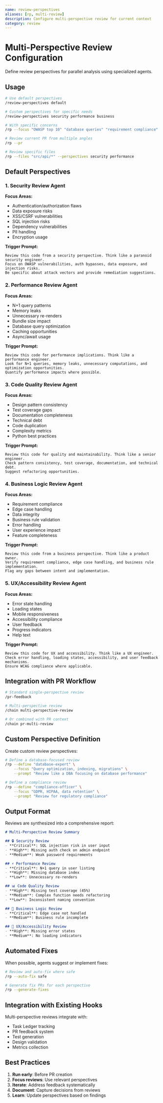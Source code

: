 ```yaml
---
name: review-perspectives
aliases: [rp, multi-review]
description: Configure multi-perspective review for current context
category: review
---
```


# Multi-Perspective Review Configuration

Define review perspectives for parallel analysis using specialized agents.

## Usage

```bash
# Use default perspectives
/review-perspectives default

# Custom perspectives for specific needs
/review-perspectives security performance business

# With specific concerns
/rp --focus "OWASP top 10" "database queries" "requirement compliance"

# Review current PR from multiple angles
/rp --pr

# Review specific files
/rp --files "src/api/*" --perspectives security performance
```

## Default Perspectives

### 1. Security Review Agent
**Focus Areas:**
- Authentication/authorization flaws
- Data exposure risks  
- XSS/CSRF vulnerabilities
- SQL injection risks
- Dependency vulnerabilities
- PII handling
- Encryption usage

**Trigger Prompt:**
```
Review this code from a security perspective. Think like a paranoid security engineer.
Focus on OWASP vulnerabilities, auth bypasses, data exposure, and injection risks.
Be specific about attack vectors and provide remediation suggestions.
```

### 2. Performance Review Agent
**Focus Areas:**
- N+1 query patterns
- Memory leaks
- Unnecessary re-renders
- Bundle size impact
- Database query optimization
- Caching opportunities
- Async/await usage

**Trigger Prompt:**
```
Review this code for performance implications. Think like a performance engineer.
Look for N+1 queries, memory leaks, unnecessary computations, and optimization opportunities.
Quantify performance impacts where possible.
```

### 3. Code Quality Review Agent
**Focus Areas:**
- Design pattern consistency
- Test coverage gaps
- Documentation completeness
- Technical debt
- Code duplication
- Complexity metrics
- Python best practices

**Trigger Prompt:**
```
Review this code for quality and maintainability. Think like a senior engineer.
Check pattern consistency, test coverage, documentation, and technical debt.
Suggest refactoring opportunities.
```

### 4. Business Logic Review Agent
**Focus Areas:**
- Requirement compliance
- Edge case handling
- Data integrity
- Business rule validation
- Error handling
- User experience impact
- Feature completeness

**Trigger Prompt:**
```
Review this code from a business perspective. Think like a product owner.
Verify requirement compliance, edge case handling, and business rule implementation.
Flag any gaps between intent and implementation.
```

### 5. UX/Accessibility Review Agent
**Focus Areas:**
- Error state handling
- Loading states
- Mobile responsiveness
- Accessibility compliance
- User feedback
- Progress indicators
- Help text

**Trigger Prompt:**
```
Review this code for UX and accessibility. Think like a UX engineer.
Check error handling, loading states, accessibility, and user feedback mechanisms.
Ensure WCAG compliance where applicable.
```

## Integration with PR Workflow

```bash
# Standard single-perspective review
/pr-feedback

# Multi-perspective review
/chain multi-perspective-review

# Or combined with PR context
/chain pr-multi-review
```

## Custom Perspective Definition

Create custom review perspectives:

```bash
# Define a database-focused review
/rp --define "database-expert" \
    --focus "Query optimization, indexing, migrations" \
    --prompt "Review like a DBA focusing on database performance"

# Define a compliance review
/rp --define "compliance-officer" \
    --focus "GDPR, HIPAA, data retention" \
    --prompt "Review for regulatory compliance"
```

## Output Format

Reviews are synthesized into a comprehensive report:

```markdown
# Multi-Perspective Review Summary

## 🔒 Security Review
- **Critical**: SQL injection risk in user input
- **High**: Missing auth check on admin endpoint
- **Medium**: Weak password requirements

## ⚡ Performance Review  
- **Critical**: N+1 query in user listing
- **High**: Missing database index
- **Low**: Unnecessary re-renders

## 📊 Code Quality Review
- **High**: Missing test coverage (45%)
- **Medium**: Complex function needs refactoring
- **Low**: Inconsistent naming convention

## 💼 Business Logic Review
- **Critical**: Edge case not handled
- **Medium**: Business rule incomplete

## 🎨 UX/Accessibility Review
- **High**: Missing error states
- **Medium**: No loading indicators
```

## Automated Fixes

When possible, agents suggest or implement fixes:

```bash
# Review and auto-fix where safe
/rp --auto-fix safe

# Generate fix PRs for each perspective
/rp --generate-fixes
```

## Integration with Existing Hooks

Multi-perspective reviews integrate with:
- Task Ledger tracking
- PR feedback system
- Test generation
- Design validation
- Metrics collection

## Best Practices

1. **Run early**: Before PR creation
2. **Focus reviews**: Use relevant perspectives
3. **Iterate**: Address feedback systematically
4. **Document**: Capture decisions from reviews
5. **Learn**: Update perspectives based on findings
